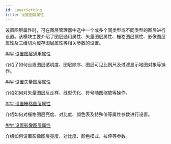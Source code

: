 ```yaml
---
id: LayerSetting
title: 设置图层属性
---
```

设置图层属性时，可在图层管理器中选中一个或多个同类型或不同类型的图层进行设置。该模块主要介绍了图层通用属性、矢量图层属性、栅格图层属性、影像图层属性及三维切片缓存图层属性等相关参数的设置。

[### 设置图层通用属性](LayerCommonSetting.html)

介绍了如何设置图层透明度、图层顺序、图层可见比例尺及过滤显示地图对象等操作。

[### 设置矢量图层属性](Vectorgroup.html)

介绍如何对矢量图层反走样、线型优化、符号随图缩放等操作。

[### 设置栅格图层属性](Rastergroup.html)

介绍如何对栅格图层亮度、对比度、颜色表及特殊值等属性参数进行设置。

[### 设置影像图层属性](Imagegroup.html)

介绍如何设置影像图层亮度、对比度、颜色模式、拉伸等参数。



